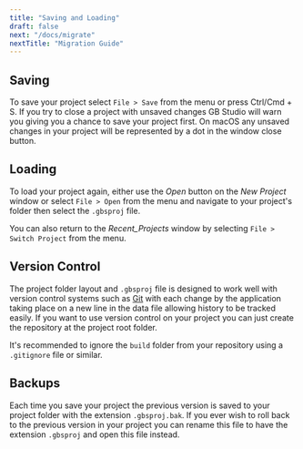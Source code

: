 ```yaml
---
title: "Saving and Loading"
draft: false
next: "/docs/migrate"
nextTitle: "Migration Guide"
---
```


## Saving

To save your project select `File > Save` from the menu or press Ctrl/Cmd + S. If you try to close a project with unsaved changes GB Studio will warn you giving you a chance to save your project first. On macOS any unsaved changes in your project will be represented by a dot in the window close button.

## Loading

To load your project again, either use the _Open_ button on the _New Project_ window or select `File > Open` from the menu and navigate to your project's folder then select the `.gbsproj` file.

You can also return to the _Recent_Projects_ window by selecting `File > Switch Project` from the menu.

## Version Control

The project folder layout and `.gbsproj` file is designed to work well with version control systems such as [Git](https://git-scm.com/) with each change by the application taking place on a new line in the data file allowing history to be tracked easily. If you want to use version control on your project you can just create the repository at the project root folder.

It's recommended to ignore the `build` folder from your repository using a `.gitignore` file or similar.

## Backups

Each time you save your project the previous version is saved to your project folder with the extension `.gbsproj.bak`. If you ever wish to roll back to the previous version in your project you can rename this file to have the extension `.gbsproj` and open this file instead.
